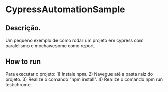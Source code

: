 # CypressAutomationSample
## Descrição.
Um pequeno exemplo de como rodar um projeto em cypress com paralelismo e mochawesome como report.

## How to run
Para executar o projeto:
    1) Instale npm.
    2) Navegue até a pasta raiz do projeto.
    3) Realize o comando "npm install".
    4) Realize o comando npm run test:chrome.
